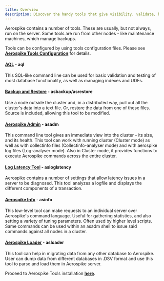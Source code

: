 ```yaml
---
title: Overview
description: Discover the handy tools that give visibility, validate, help set and get validate values and more from the Aerospike cluster. 
---
```


Aerospike contains a number of tools. These are usually, but not always, run on
the server. Some tools are run from other nodes - like maintenance machines,
which manage backups. 

Tools can be configured by using tools configuration files. 
Please see **[Aerospike Tools Configuration](/docs/tools/conffile)** for details.

#### [AQL](/docs/tools/aql) - aql
This SQL-like command line can be used for basic validation and testing of most
database functionality, as well as managing indexes and UDFs.

#### [Backup and Restore](/docs/tools/backup) - asbackup/asrestore
Use a node outside the cluster and, in a distributed way, pull out all the
cluster's data into a text file. Or, restore the data from one of these files.
Source is included, allowing this tool to be modified.

#### [Aerospike Admin](/docs/tools/asadm) - asadm
This command line tool gives an immediate view into the cluster - its size, and 
its health. This tool can work with running cluster (Cluster mode) as well as 
with collectinfo files (Collectinfo-analyser mode) and with aerospike log files (Log-analyser mode).
Also in Cluster mode, it provides functions to execute Aerospike commands across the entire cluster. 

#### [Log Latency Tool](/docs/tools/asloglatency) - asloglatency
Aerospike contains a number of settings that allow latency issues in a server to be diagnosed. This tool analyzes a logfile and displays the different components of a transaction.

#### [Aerospike Info](/docs/tools/asinfo) - asinfo
This low-level tool can make requests to an individual server over Aerospike's
command language. Useful for gathering statistics, and also setting a variety of tuning parameters. Often used by higher level scripts. Same commands can be used within an asadm shell to issue said commands against all nodes in a cluster.

#### [Aerospike Loader](/docs/tools/asloader) - asloader
This tool can help in migrating data from any other database to Aerospike. User can dump data from different databases in .DSV format and use this tool to parse and load them in Aerospike server.

Proceed to Aerospike Tools installation **[here](/docs/operations/install/tools)**.
